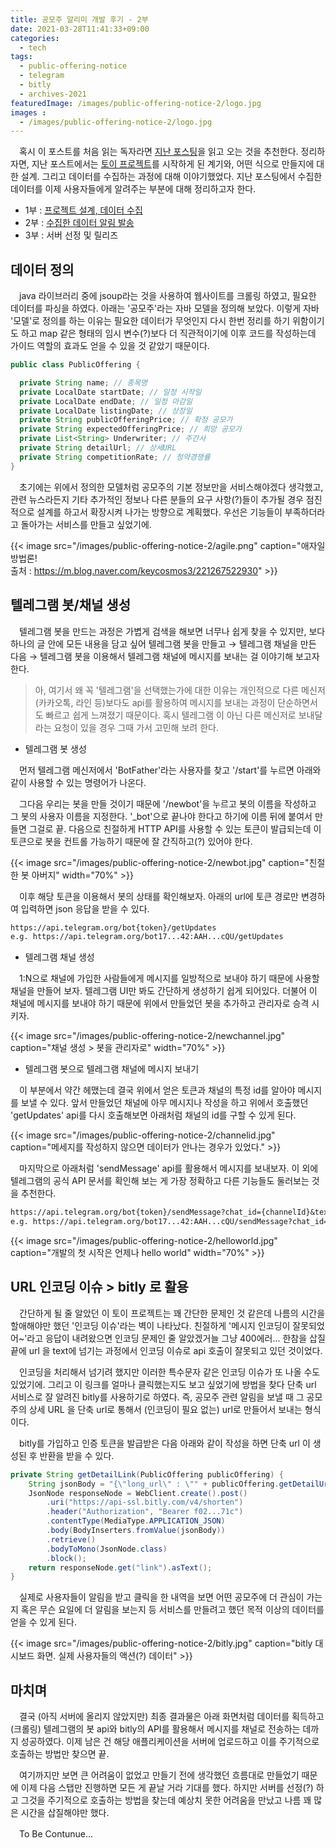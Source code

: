 ```yaml
---
title: 공모주 알리미 개발 후기 - 2부
date: 2021-03-28T11:41:33+09:00
categories:
  - tech
tags: 
  - public-offering-notice
  - telegram
  - bitly
  - archives-2021
featuredImage: /images/public-offering-notice-2/logo.jpg
images :
  - /images/public-offering-notice-2/logo.jpg
---
```


　﻿혹시 이 포스트를 처음 읽는 독자라면 [지난 포스팅](/posts/public-offering-notice-1)을 읽고 오는 것을 추천한다. 정리하자면, 지난 포스트에서는 [토이 프로젝트](https://t.me/PublicOfferingNotice)를 시작하게 된 계기와, 어떤 식으로 만들지에 대한 설계. 그리고 데이터를 수집하는 과정에 대해 이야기했었다. 지난 포스팅에서 수집한 데이터를 이제 사용자들에게 알려주는 부분에 대해 정리하고자 한다.

- 1부 : [프로젝트 설계, 데이터 수집](/posts/public-offering-notice-1)
- 2부 : [수집한 데이터 알림 발송](/posts/public-offering-notice-2)
- 3부 : 서버 선정 및 릴리즈

## 데이터 정의
　﻿java 라이브러리 중에 jsoup라는 것을 사용하여 웹사이트를 크롤링 하였고, 필요한 데이터를 파싱을 하였다. 아래는 '공모주'라는 자바 모델을 정의해 보았다. 이렇게 자바 '모델'로 정의를 하는 이유는 필요한 데이터가 무엇인지 다시 한번 정리를 하기 위함이기도 하고 map 같은 형태의 임시 변수(?)보다 더 직관적이기에 이후 코드를 작성하는데 가이드 역할의 효과도 얻을 수 있을 것 같았기 때문이다.
```java
public class PublicOffering {

  private String name; // 종목명
  private LocalDate startDate; // 일정 시작일
  private LocalDate endDate; // 일정 마감일
  private LocalDate listingDate; // 상장일
  private String publicOfferingPrice; // 확정 공모가
  private String expectedOfferingPrice; // 희망 공모가
  private List<String> Underwriter; // 주간사
  private String detailUrl; // 상세URL
  private String competitionRate; // 청약경쟁률
}
```

　﻿초기에는 위에서 정의한 모델처럼 공모주의 기본 정보만을 서비스해야겠다 생각했고, 관련 뉴스라든지 기타 추가적인 정보나 다른 분들의 요구 사항(?)들이 추가될 경우 점진적으로 설계를 하고서 확장시켜 나가는 방향으로 계획했다. 우선은 기능들이 부족하더라고 돌아가는 서비스를 만들고 싶었기에.

{{< image src="/images/public-offering-notice-2/agile.png" caption="애자일 방법론!<br> 출처 : https://m.blog.naver.com/keycosmos3/221267522930" >}}

## 텔레그램 봇/채널 생성
　﻿텔레그램 봇을 만드는 과정은 가볍게 검색을 해보면 너무나 쉽게 찾을 수 있지만, 보다 하나의 글 안에 모든 내용을 담고 싶어 텔레그램 봇을 만들고 → 텔레그램 채널을 만든 다음 → 텔레그램 봇을 이용해서 텔레그램 채널에 메시지를 보내는 걸 이야기해 보고자 한다.

> ﻿아, 여기서 왜 꼭 '텔레그램'을 선택했는가에 대한 이유는 개인적으로 다른 메신저 (카카오톡, 라인 등)보다도 api를 활용하여 메시지를 보내는 과정이 단순하면서도 빠르고 쉽게 느껴졌기 때문이다. 혹시 텔레그램 이 아닌 다른 메신저로 보내달라는 요청이 있을 경우 그때 가서 고민해 보려 한다.

- 텔레그램 봇 생성

　﻿먼저 텔레그램 메신저에서 'BotFather'라는 사용자를 찾고 '/start'를 누르면 아래와 같이 사용할 수 있는 명령어가 나온다.

　﻿그다음 우리는 봇을 만들 것이기 때문에 '/newbot'을 누르고 봇의 이름을 작성하고 그 봇의 사용자 이름을 지정한다. '\_bot'으로 끝나야 한다고 하기에 이름 뒤에 붙여서 만들면 그걸로 끝. 다음으로 친절하게 HTTP API를 사용할 수 있는 토큰이 발급되는데 이 토큰으로 봇을 컨트롤 가능하기 때문에 잘 간직하고(?) 있어야 한다.

{{< image src="/images/public-offering-notice-2/newbot.jpg" caption="친절한 봇 아버지" width="70%" >}}

　﻿이후 해당 토큰을 이용해서 봇의 상태를 확인해보자. 아래의 url에 토큰 경로만 변경하여 입력하면 json 응답을 받을 수 있다.
```markdown
https://api.telegram.org/bot{token}/getUpdates
e.g. https://api.telegram.org/bot17...42:AAH...cQU/getUpdates
```

- 텔레그램 채널 생성

　﻿1:N으로 채널에 가입한 사람들에게 메시지를 일방적으로 보내야 하기 때문에 사용할 채널을 만들어 보자. 텔레그램 UI만 봐도 간단하게 생성하기 쉽게 되어있다. 더불어 이 채널에 메시지를 보내야 하기 때문에 위에서 만들었던 봇을 추가하고 관리자로 승격 시키자.

{{< image src="/images/public-offering-notice-2/newchannel.jpg" caption="채널 생성 > 봇을 관리자로" width="70%" >}}

- ﻿텔레그램 봇으로 텔레그램 채널에 메시지 보내기

　이 부분에서 약간 헤맸는데 결국 위에서 얻은 토큰과 채널의 특정 id를 알아야 메시지를 보낼 수 있다. 앞서 만들었던 채널에 아무 메시지나 작성을 하고 위에서 호출했던 'getUpdates' api를 다시 호출해보면 아래처럼 채널의 id를 구할 수 있게 된다.

{{< image src="/images/public-offering-notice-2/channelid.jpg" caption="메세지를 작성하지 않으면 데이터가 안나는 경우가 있었다." >}}

　﻿마지막으로 아래처럼 'sendMessage' api를 활용해서 메시지를 보내보자. 이 외에 텔레그램의 공식 API 문서를 확인해 보는 게 가장 정확하고 다른 기능들도 둘러보는 것을 추천한다.
```markdown
https://api.telegram.org/bot{token}/sendMessage?chat_id={channelId}&text={text}
e.g. https://api.telegram.org/bot17...42:AAH...cQU/sendMessage?chat_id=-10...33&text=helloWorld
```

{{< image src="/images/public-offering-notice-2/helloworld.jpg" caption="개발의 첫 시작은 언제나 hello world" width="70%" >}}

## URL 인코딩 이슈 > bitly 로 활용

　간단하게 될 줄 알았던 이 토이 프로젝트는 꽤 간단한 문제인 것 같은데 나름의 시간을 할애해야만 했던 '인코딩 이슈'라는 벽이 나타났다. 친절하게 '메시지 인코딩이 잘못되었어~'라고 응답이 내려왔으면 인코딩 문제인 줄 알았겠거늘 그냥 400에러... 한참을 삽질 끝에 url 을 text에 넘기는 과정에서 인코딩 이슈로 api 호출이 잘못되고 있던 것이었다.

　인코딩을 처리해서 넘기려 했지만 이러한 특수문자 같은 인코딩 이슈가 또 나올 수도 있었기에. 그리고 이 링크를 얼마나 클릭했는지도 보고 싶었기에 방법을 찾다 단축 url 서비스로 잘 알려진 bitly를 사용하기로 하였다. 즉, 공모주 관련 알림을 보낼 때 그 공모주의 상세 URL 을 단축 url로 통해서 (인코딩이 필요 없는) url로 만들어서 보내는 형식이다.

　bitly를 가입하고 인증 토큰을 발급받은 다음 아래와 같이 작성을 하면 단축 url 이 생성된 후 반환을 받을 수 있다.
﻿
```java
private String getDetailLink(PublicOffering publicOffering) {
	String jsonBody = "{\"long_url\" : \"" + publicOffering.getDetailUrl() + "\"}";
	JsonNode responseNode = WebClient.create().post()
	    .uri("https://api-ssl.bitly.com/v4/shorten")
	    .header("Authorization", "Bearer f02...71c")
	    .contentType(MediaType.APPLICATION_JSON)
	    .body(BodyInserters.fromValue(jsonBody))
	    .retrieve()
	    .bodyToMono(JsonNode.class)
	    .block();
	return responseNode.get("link").asText();
}
```

　실제로 사용자들이 알림을 받고 클릭을 한 내역을 보면 어떤 공모주에 더 관심이 가는지 혹은 무슨 요일에 더 알림을 보는지 등 서비스를 만들려고 했던 목적 이상의 데이터를 얻을 수 있게 된다.

{{< image src="/images/public-offering-notice-2/bitly.jpg" caption="bitly 대시보드 화면. 실제 사용자들의 액션(?) 데이터" >}}


## 마치며
　﻿결국 (아직 서버에 올리지 않았지만) 최종 결과물은 아래 화면처럼 데이터를 획득하고 (크롤링) 텔레그램의 봇 api와 bitly의 API를 활용해서 메시지를 채널로 전송하는 데까지 성공하였다. 이제 남은 건 해당 애플리케이션을 서버에 업로드하고 이를 주기적으로 호출하는 방법만 찾으면 끝.

　여기까지만 보면 큰 어려움이 없었고 만들기 전에 생각했던 흐름대로 만들었기 때문에 이제 다음 스탭만 진행하면 모든 게 끝날 거라 기대를 했다. 하지만 서버를 선정(?) 하고 그것을 주기적으로 호출하는 방법을 찾는데 예상치 못한 어려움을 만났고 나름 꽤 많은 시간을 삽질해야만 했다.

　To Be Contunue...

﻿